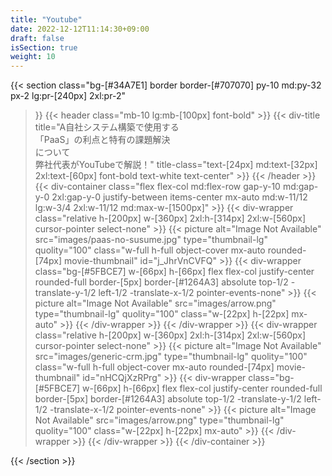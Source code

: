 ```yaml
---
title: "Youtube"
date: 2022-12-12T11:14:30+09:00
draft: false
isSection: true
weight: 10
---
```


{{< section
    class="bg-[#34A7E1] border border-[#707070] py-10 md:py-32 px-2 lg:pr-[240px] 2xl:pr-2"
>}}
    {{< header
        class="mb-10 lg:mb-[100px] font-bold"
    >}}
        {{< div-title
            title="A自社システム構築で使用する<br class='hidden lg:block'>「PaaS」の利点と特有の課題解決<br class='hidden lg:block'>について<br class='hidden lg:block'>弊社代表がYouTubeで解説！"
            title-class="text-[24px] md:text-[32px] 2xl:text-[60px] font-bold text-white text-center"
        >}}
    {{< /header >}}
    {{< div-container
        class="flex flex-col md:flex-row gap-y-10 md:gap-y-0 2xl:gap-y-0 justify-between items-center mx-auto md:w-11/12 lg:w-3/4 2xl:w-11/12 md:max-w-[1500px]"
    >}}
        {{< div-wrapper
            class="relative h-[200px] w-[360px] 2xl:h-[314px] 2xl:w-[560px] cursor-pointer select-none"
        >}}
             {{< picture
                alt="Image Not Available" src="images/paas-no-susume.jpg" type="thumbnail-lg" quolity="100" class="w-full h-full object-cover mx-auto rounded-[74px] movie-thumbnail"
                id="j_JhrVnCVFQ" 
            >}}
            {{< div-wrapper
            class="bg-[#5FBCE7] w-[66px] h-[66px] flex flex-col justify-center rounded-full border-[5px] border-[#1264A3] absolute top-1/2 -translate-y-1/2 left-1/2 -translate-x-1/2 pointer-events-none"
            >}}
                {{< picture
                    alt="Image Not Available" src="images/arrow.png" type="thumbnail-lg" quolity="100" class="w-[22px] h-[22px] mx-auto"
                >}}
            {{< /div-wrapper >}}
        {{< /div-wrapper >}}
        {{< div-wrapper
            class="relative h-[200px] w-[360px] 2xl:h-[314px] 2xl:w-[560px] cursor-pointer select-none"
        >}}
             {{< picture
                alt="Image Not Available" src="images/generic-crm.jpg" type="thumbnail-lg" quolity="100" class="w-full h-full object-cover mx-auto rounded-[74px] movie-thumbnail"
                id="nHCQjXzRPrg"
            >}}
            {{< div-wrapper
            class="bg-[#5FBCE7] w-[66px] h-[66px] flex flex-col justify-center rounded-full border-[5px] border-[#1264A3] absolute top-1/2 -translate-y-1/2 left-1/2 -translate-x-1/2 pointer-events-none"
            >}}
                {{< picture
                    alt="Image Not Available" src="images/arrow.png" type="thumbnail-lg" quolity="100" class="w-[22px] h-[22px] mx-auto"
                >}}
            {{< /div-wrapper >}}
        {{< /div-wrapper >}}
    {{< /div-container >}}

{{< /section >}}

